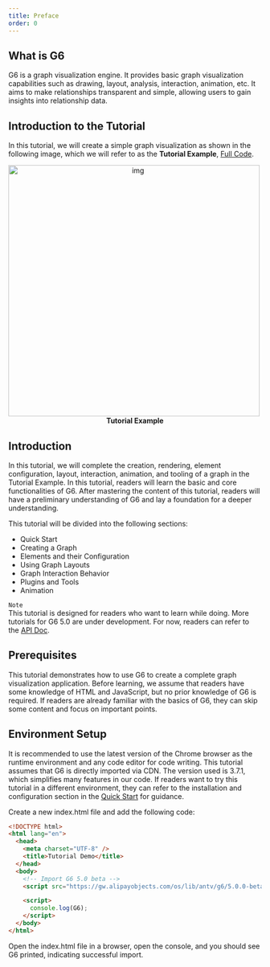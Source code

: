 ```yaml
---
title: Preface
order: 0
---
```


## What is G6

G6 is a graph visualization engine. It provides basic graph visualization capabilities such as drawing, layout, analysis, interaction, animation, etc. It aims to make relationships transparent and simple, allowing users to gain insights into relationship data.

## Introduction to the Tutorial

In this tutorial, we will create a simple graph visualization as shown in the following image, which we will refer to as the **Tutorial Example**, <a href='https://codesandbox.io/s/g6-v5-tutorial-j67vnm?file=/index.js' target='_blank'>Full Code</a>.

<img src='https://mdn.alipayobjects.com/huamei_qa8qxu/afts/img/A*9VQjTp0Ipi8AAAAAAAAAAAAADmJ7AQ/original' style="text-align: center;" width=500 alt='img' />

<div style="text-align: center;"><b>Tutorial Example</b></div>

## Introduction

In this tutorial, we will complete the creation, rendering, element configuration, layout, interaction, animation, and tooling of a graph in the Tutorial Example. In this tutorial, readers will learn the basic and core functionalities of G6. After mastering the content of this tutorial, readers will have a preliminary understanding of G6 and lay a foundation for a deeper understanding.

This tutorial will be divided into the following sections:

- Quick Start
- Creating a Graph
- Elements and their Configuration
- Using Graph Layouts
- Graph Interaction Behavior
- Plugins and Tools
- Animation

`Note`
<br />
This tutorial is designed for readers who want to learn while doing. More tutorials for G6 5.0 are under development. For now, readers can refer to the [API Doc](https://g6-next.antv.antgroup.com/en/apis).

## Prerequisites

This tutorial demonstrates how to use G6 to create a complete graph visualization application. Before learning, we assume that readers have some knowledge of HTML and JavaScript, but no prior knowledge of G6 is required. If readers are already familiar with the basics of G6, they can skip some content and focus on important points.

## Environment Setup

It is recommended to use the latest version of the Chrome browser as the runtime environment and any code editor for code writing. This tutorial assumes that G6 is directly imported via CDN. The version used is 3.7.1, which simplifies many features in our code. If readers want to try this tutorial in a different environment, they can refer to the installation and configuration section in the [Quick Start](https://g6-next.antv.antgroup.com/en/manual/getting-started) for guidance.

Create a new index.html file and add the following code:

```html
<!DOCTYPE html>
<html lang="en">
  <head>
    <meta charset="UTF-8" />
    <title>Tutorial Demo</title>
  </head>
  <body>
    <!-- Import G6 5.0 beta -->
    <script src="https://gw.alipayobjects.com/os/lib/antv/g6/5.0.0-beta.5/dist/g6.min.js"></script>

    <script>
      console.log(G6);
    </script>
  </body>
</html>
```

Open the index.html file in a browser, open the console, and you should see G6 printed, indicating successful import.
